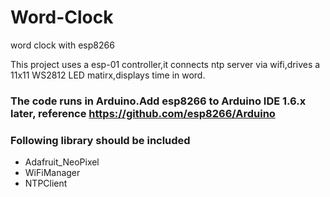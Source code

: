 # Word-Clock
word clock with esp8266

This project uses a esp-01 controller,it connects ntp server via wifi,drives a 11x11 WS2812 LED matirx,displays time in word.
### The code runs in Arduino.Add esp8266 to Arduino IDE 1.6.x later, reference https://github.com/esp8266/Arduino

### Following library should be included
- Adafruit_NeoPixel
- WiFiManager
- NTPClient

